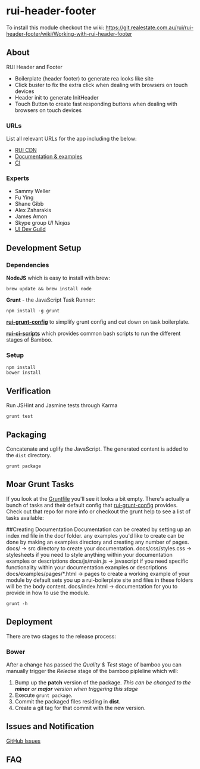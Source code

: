 # rui-header-footer
To install this module checkout the wiki:
https://git.realestate.com.au/rui/rui-header-footer/wiki/Working-with-rui-header-footer

## About
RUI Header and Footer

* Boilerplate (header footer) to generate rea looks like site
* Click buster to fix the extra click when dealing with browsers on touch devices
* Header init to generate InitHeader
* Touch Button to create fast responding buttons when dealing with browsers on touch devices

### URLs
List all relevant URLs for the app including the below:
* [RUI CDN](#rui-cdn)
* [Documentation &amp; examples](http://rea.to/ui)
* [CI](http://master.resi-bamboo.delivery.realestate.com.au/browse/RUI-RUIH)

### Experts
* Sammy Weller
* Fu Ying
* Shane Gibb
* Alex Zaharakis
* James Amon
* Skype group _UI Ninjas_
* [UI Dev Guild](https://community.rea-group.com/groups/user-interface)

## Development Setup

### Dependencies
**NodeJS** which is easy to install with brew:

    brew update && brew install node

**Grunt** - the JavaScript Task Runner:

    npm install -g grunt

**[rui-grunt-config](https://git.realestate.com.au/rui/rui-grunt-config)** to
simplify grunt config and cut down on task boilerplate.

**[rui-ci-scripts](https://git.realestate.com.au/rui/rui-ci-scripts)** which
provides common bash scripts to run the different stages of Bamboo.

### Setup

    npm install
    bower install

## Verification
Run JSHint and Jasmine tests through Karma

    grunt test

## Packaging
Concatenate and uglify the JavaScript. The generated content is added to
the `dist` directory.

    grunt package

## Moar Grunt Tasks
If you look at the [Gruntfile](Gruntfile.js) you'll see it looks a bit empty.
There's actually a bunch of tasks and their default config that
[rui-grunt-config](https://git.realestate.com.au/rui/rui-grunt-config) provides.
Check out that repo for more info or checkout the grunt help to see a list of tasks
available:

##Creating Documentation
Documentation can be created by setting up an index md file in the doc/ folder.
any examples you'd like to create can be done by making an examples directory and creating any number of pages.
docs/ -> src directory to create your documentation.
docs/css/styles.css -> stylesheets if you need to style anything within your documentation examples or descriptions
docs/js/main.js -> javascript if you need specific functionality within your documentation examples or descriptions
docs/examples/pages/*.html -> pages to create a working example of your module by default sets you up a rui-boilerplate site and files in these folders will be the body content.
docs/index.html -> documentation for you to provide in how to use the module.

    grunt -h

## Deployment
There are two stages to the release process:

### Bower
After a change has passed the _Quality &amp; Test_ stage of bamboo you can
manually trigger the _Release_ stage of the bamboo pipleline which will:

1. Bump up the **patch** version of the package. _This can be changed to the **minor**
   or **major** version when triggering this stage_
2. Execute `grunt package`.
3. Commit the packaged files residing in **dist**.
4. Create a git tag for that commit with the new version.

## Issues and Notification
[GitHub Issues](https://git.realestate.com.au/rui/rui-header-footer/issues)

## FAQ
